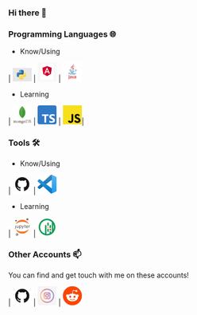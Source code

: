 ### Hi there 👋

### Programming Languages 🌐

- Know/Using

| 
[<img src="https://github.com/Bellotta-P/GitHub.styling/blob/main/Img/Python.jpg" alt="Python logo" width="38">](https://www.python.org/)  | [<img src="https://github.com/Bellotta-P/GitHub.styling/blob/main/Img/Angular.jpg" alt="Angular logo" width="38">](https://angular.io/)  | [<img src="https://github.com/Bellotta-P/GitHub.styling/blob/main/Img/Java.jpg" alt="Java logo" width="38">](https://www.java.com/it/) 


- Learning

| [<img src="https://github.com/Bellotta-P/GitHub.styling/blob/main/Img/MongoDB.png" alt="MongoDB logo" width="38">](https://www.mongodb.com/)  | [<img src="https://github.com/Bellotta-P/GitHub.styling/blob/main/Img/TypeScripts.png" alt="TypeScript logo" width="38">](https://www.typescriptlang.org/) |  [<img src="https://github.com/Bellotta-P/GitHub.styling/blob/main/Img/JavaScript.png" alt="JavaScript logo" width="38">](https://www.javascript.com/)| 


### Tools 🛠️

- Know/Using

| [<img src="https://github.com/Bellotta-P/GitHub.styling/blob/main/Img/github.png" alt="github logo" width="38">](https://github.com/Bellotta-P) | [<img src="https://github.com/Bellotta-P/GitHub.styling/blob/main/Img/vscode.png" alt="vscode logo" width="38">](https://code.visualstudio.com/) 


- Learning

| [<img src="https://github.com/Bellotta-P/GitHub.styling/blob/main/Img/jupyter_notebook.png" alt="jupyter notebook logo" width="38">](https://jupyter.org/) | [<img src="https://github.com/Bellotta-P/GitHub.styling/blob/main/Img/GeoPandas.png" alt="GeoPandas lib logo" width="38">](https://geopandas.org/en/stable/)

### Other Accounts 📫

You can find and get touch with me on these accounts!

| [<img src="https://github.com/Bellotta-P/GitHub.styling/blob/main/Img/github.png" alt="github logo" width="38">](https://github.com/Bellotta-P) | [<img src="https://github.com/Bellotta-P/GitHub.styling/blob/main/Img/Instangram.png" alt="instagram logo" width="38">](https://www.instagram.com/pie_th0t/) | [<img src="https://github.com/Bellotta-P/GitHub.styling/blob/main/Img/reddit.jpg" alt="reddit logo" width="38">](https://www.reddit.com/user/_Pietoto_)
